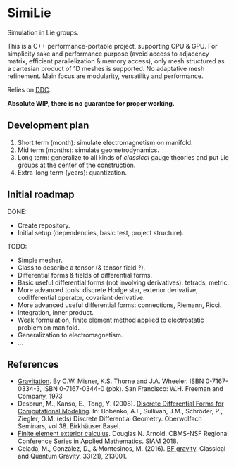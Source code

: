 # SimiLie
Simulation in Lie groups.

This is a C++ performance-portable project, supporting CPU & GPU. For simplicity sake and performance purpose (avoid access to adjacency matrix, efficient parallelization & memory access), only mesh structured as a cartesian product of 1D meshes is supported. No adaptative mesh refinement. Main focus are modularity, versatility and performance.

Relies on [DDC](https://github.com/CExA-project/ddc).

**Absolute WIP, there is no guarantee for proper working.**

## Development plan

1. Short term (month): simulate electromagnetism on manifold.
2. Mid term (months): simulate geometrodynamics.
3. Long term: generalize to all kinds of *classical* gauge theories and put Lie groups at the center of the construction.
4. Extra-long term (years): quantization.

## Initial roadmap

DONE:
- Create repository.
- Initial setup (dependencies, basic test, project structure).

TODO:
- Simple mesher.
- Class to describe a tensor (& tensor field ?).
- Differential forms & fields of differential forms.
- Basic useful differential forms (not involving derivatives): tetrads, metric.
- More advanced tools: discrete Hodge star, exterior derivative, codifferential operator, covariant derivative.
- More advanced useful differential forms: connections, Riemann, Ricci.
- Integration, inner product.
- Weak formulation, finite element method applied to electrostatic problem on manifold.
- Generalization to electromagnetism.
- ...

## References

- [Gravitation](https://ui.adsabs.harvard.edu/abs/1973grav.book.....M/abstract). By C.W. Misner, K.S. Thorne and J.A. Wheeler. ISBN 0-7167-0334-3, ISBN 0-7167-0344-0 (pbk). San Francisco: W.H. Freeman and Company, 1973
- Desbrun, M., Kanso, E., Tong, Y. (2008). [Discrete Differential Forms for Computational Modeling](https://link.springer.com/chapter/10.1007/978-3-7643-8621-4_16). In: Bobenko, A.I., Sullivan, J.M., Schröder, P., Ziegler, G.M. (eds) Discrete Differential Geometry. Oberwolfach Seminars, vol 38. Birkhäuser Basel.
- [Finite element exterior calculus](https://doi.org/10.1137/1.9781611975543). Douglas N. Arnold. CBMS-NSF Regional Conference Series in Applied Mathematics. SIAM 2018.
- Celada, M., González, D., & Montesinos, M. (2016). [BF gravity](https://arxiv.org/abs/1610.02020). Classical and Quantum Gravity, 33(21), 213001.
